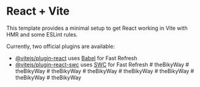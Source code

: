 # React + Vite

This template provides a minimal setup to get React working in Vite with HMR and some ESLint rules.

Currently, two official plugins are available:

- [@vitejs/plugin-react](https://github.com/vitejs/vite-plugin-react/blob/main/packages/plugin-react/README.md) uses [Babel](https://babeljs.io/) for Fast Refresh
- [@vitejs/plugin-react-swc](https://github.com/vitejs/vite-plugin-react-swc) uses [SWC](https://swc.rs/) for Fast Refresh
#   t h e B i k y W a y  
 #   t h e B i k y W a y  
 #   t h e B i k y W a y  
 #   t h e B i k y W a y  
 #   t h e B i k y W a y  
 #   t h e B i k y W a y  
 #   t h e B i k y W a y  
 #   t h e B i k y W a y  
 
